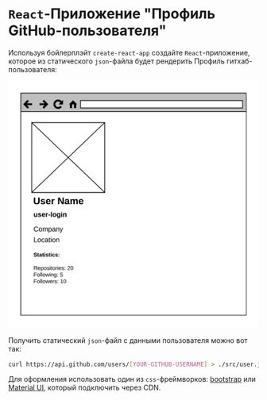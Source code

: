 # `React`-Приложение "Профиль GitHub-пользователя"

Используя бойлерплэйт `create-react-app` создайте `React`-приложение, которое из
статического `json`-файла будет рендерить Профиль гитхаб-пользователя:

<img src="../assets/github-user-profile.png" width="750px">

Получить статический `json`-файл с данными пользователя можно вот так:

```sh
curl https://api.github.com/users/[YOUR-GITHUB-USERNAME] > ./src/user.json
```

Для оформления использовать один из `css`-фреймворков: [bootstrap](https://getbootstrap.com/) или [Material UI](https://material-ui.com/), который подключить через CDN.
